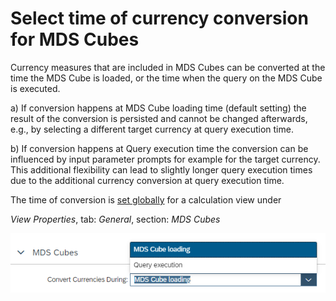 # Select time of currency conversion for MDS Cubes

Currency measures that are included in MDS Cubes can be converted at the time the MDS Cube is loaded, or the time when the query on the MDS Cube is executed.

a) If conversion happens at MDS Cube loading time (default setting) the result of the conversion is persisted and cannot be changed afterwards, e.g., by selecting a different target currency at query execution time.

b) If conversion happens at Query execution time the conversion can be influenced by input parameter prompts for example for the target currency. This additional flexibility can lead to slightly longer query execution times due to the additional currency conversion at query execution time.

The time of conversion is [set globally](https://help.sap.com/docs/hana-cloud-database/sap-hana-cloud-sap-hana-database-modeling-guide-for-sap-business-application-studio/quick-reference-calculation-view-properties) for a calculation view under 

*View Properties*, tab: *General*, section: *MDS Cubes*

![selection of conversion time](./screenshots/conversionTime.png)


